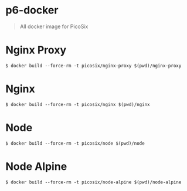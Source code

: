 # p6-docker

> All docker image for PicoSix

# Nginx Proxy

```shell
$ docker build --force-rm -t picosix/nginx-proxy $(pwd)/nginx-proxy
```

# Nginx

```shell
$ docker build --force-rm -t picosix/nginx $(pwd)/nginx
```

# Node

```shell
$ docker build --force-rm -t picosix/node $(pwd)/node
```

# Node Alpine

```shell
$ docker build --force-rm -t picosix/node-alpine $(pwd)/node-alpine
```